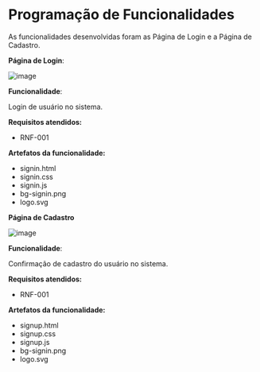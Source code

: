 # Programação de Funcionalidades

As funcionalidades desenvolvidas foram as Página de Login e a Página de Cadastro.

**Página de Login**:

![image](https://github.com/ICEI-PUC-Minas-PMV-ADS/pmv-ads-2023-1-e1-proj-web-t06-musica/assets/126628545/20e512a6-dd60-4a6a-a7cb-de70c5b3366e)


**Funcionalidade**:

Login de usuário no sistema.


**Requisitos atendidos:**

- RNF-001

**Artefatos da funcionalidade:**

- signin.html
- signin.css
- signin.js
- bg-signin.png
- logo.svg




**Página de Cadastro**

![image](https://github.com/ICEI-PUC-Minas-PMV-ADS/pmv-ads-2023-1-e1-proj-web-t06-musica/assets/126628545/9507fcd1-c06b-4d79-9394-d007cc662295)


**Funcionalidade**:

Confirmação de cadastro do usuário no sistema.


**Requisitos atendidos:**

- RNF-001

**Artefatos da funcionalidade:**

- signup.html
- signup.css
- signup.js
- bg-signin.png
- logo.svg


